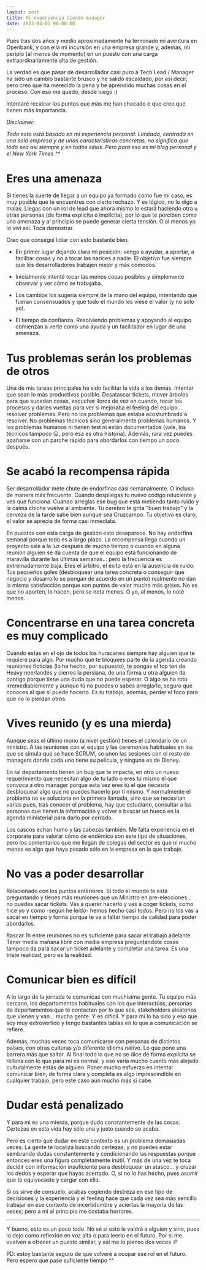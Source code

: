 ```yaml
---
layout: post
title: Mi experiencia siendo manager
date: 2023-04-05 00:00:00
---
```


Pues tras dos años y medio aproximadamente ha terminado mi aventura en Openbank, y con ella mi incursión en una empresa grande y, además, mi periplo (al menos de momento) en un puesto con una carga extraordinariamente alta de gestión.

La verdad es que pasar de desarrollador casi puro a Tech Lead / Manager ha sido un cambio bastante brusco y he salido escaldado, por así decir, pero creo que ha merecido la pena y he aprendido muchas cosas en el proceso. Con eso me quedo, desde luego :)

Intentaré recalcar los puntos que más me han chocado o que creo que tienen más importancia.

_Disclaimer:_

_Todo esto está basado en mi experiencia personal. Limitada, centrada en una sola empresa y de unas características concretas, no significa que todo sea así siempre y en todos sitios. Pero para eso es mi blog personal y el New York Times ^^_

Eres una amenaza
================

Si tienes la suerte de llegar a un equipo ya formado como fue mi caso, es muy posible que te encuentres con cierto rechazo. Y es lógico, no lo digo a malas. Llegas con un rol de lead que ahora mismo lo estará haciendo otra u otras personas (de forma explícita o implícita), por lo que te perciben como una amenaza y al principio se puede generar cierta tensión. O al menos yo lo viví así. Toca demostrar.

Creo que conseguí lidiar con esto bastante bien.

-   En primer lugar dejando clara mi posición: vengo a ayudar, a aportar, a facilitar cosas y no a tocar las narices a nadie. El objetivo fue siempre que los desarrolladores trabajen mejor y más cómodos.

-   Inicialmente intenté tocar las menos cosas posibles y simplemente observar y ver cómo se trabajaba.

-   Los cambios los sugería siempre de la mano del equipo, intentando que fueran consensuados y que todo el mundo les viese el valor (y no sólo yo).

-   El tiempo da confianza. Resolviendo problemas y apoyando al equipo comienzan a verte como una ayuda y un facilitador en lugar de una amenaza.

Tus problemas serán los problemas de otros
==========================================

Una de mis tareas principales ha sido facilitar la vida a los demás. Intentar que sean lo más productivos posible. Desatascar tickets, mover árboles para que sucedan cosas, escuchar lloros de vez en cuando, tocar los procesos y darles vueltas para ver si mejoraba el feeling del equipo... resolver problemas. Pero no los problemas que estaba acostumbrado a resolver. No problemas técnicos sino generalmente problemas humanos. Y los problemas humanos ni tienen test ni están documentados (vale, los técnicos tampoco 😛, pero esa es otra historia). Además, rara vez puedes apañarse con un parche rápido para abordarlos con tiempo un poco después.

Se acabó la recompensa rápida
=============================

Ser desarrollador mete chute de endorfinas casi semanalmente. O incluso de manera más frecuente. Cuando despliegas tu nuevo código reluciente y ves que funciona. Cuando arreglas ese bug que está metiendo tanto ruido y la calma chicha vuelve al ambiente. Tu cerebro te grita "buen trabajo" y la cerveza de la tarde sabe bien aunque sea Cruzcampo. Tu objetivo es claro, el valor se aprecia de forma casi inmediata.

En puestos con esta carga de gestión esto desaparece. No hay endorfina semanal porque todo es a largo plazo. La recompensa llega cuando un proyecto sale a la luz después de mucho tiempo o cuando en alguna reunión alguien se da cuenta de que el equipo está funcionando de maravilla durante las últimas semanas... pero la frecuencia es extremadamente baja. Eres el árbitro, el éxito está en la ausencia de ruido. Tus pequeños goles (desbloquear una tarea concreta o conseguir que negocio y desarrollo se pongan de acuerdo en un punto) realmente no dan la misma satisfacción porque son puntos de valor mucho más grises. No es que no aporten, lo hacen, pero se nota menos. O yo, al menos, lo noté menos.

Concentrarse en una tarea concreta es muy complicado
====================================================

Cuando estás en el ojo de todos los huracanes siempre hay alguien que te requiere para algo. Por mucho que te bloquees parte de la agenda creando reuniones ficticias (lo he hecho, por supuesto), te pongas el top ten de Heavy neerlandés y cierres la persiana, de una forma u otra alguien da contigo porque tiene una duda que no puede esperar. O algo se ha roto irremediablemente y aunque tú no puedes o sabes arreglarlo, seguro que conoces al que sí puede hacerlo. Es tu trabajo, además, perder el foco para que no lo pierdan otros.

Vives reunido (y es una mierda)
===============================

Aunque seas el último mono (a nivel gestión) tienes el calendario de un ministro. A las reuniones con el equipo y las ceremonias habituales en los que se simula que se hace SCRUM, se unen las sesiones con el resto de managers donde cada uno tiene su película, y ninguna es de Disney.

En tal departamento tienen un bug que te impacta, en otro un nuevo requerimiento que necesitan algo de tu lado o eres tú mismo el que convoca a otro manager porque esta vez eres tú el que necesita desbloquear algo que no puedes hacerlo por ti mismo. Y normalmente el problema no se soluciona en la primera llamada, sino que se necesitan varias pues, tras conocer el problema, hay que estudiarlo, consultar a las personas que tienen la información y volver a buscar un hueco en la agenda ministerial para darlo por cerrado.

Los cascos echan humo y las cabezas también. Me falta experiencia en el corporate para valorar cómo de endémico son este tipo de situaciones, pero los comentarios que me llegan de colegas del sector es que ni mucho menos es algo que haya pasado sólo en la empresa en la que trabajé.

No vas a poder desarrollar
==========================

Relacionado con los puntos anteriores. Si todo el mundo te está preguntando y tienes más reuniones que un Ministro en pre-elecciones... no puedes sacar tickets. Vas a querer hacerlo y vas a coger tickets, como hice yo y como -según he leído- hemos hecho casi todos. Pero no los vas a sacar en tiempo y forma porque te va a faltar tiempo de calidad para poder abordarlos.

Rascar 1h entre reuniones no es suficiente para sacar el trabajo adelante. Tener media mañana libre con media empresa preguntándote cosas tampoco da para sacar un ticket adelante y completar una tarea. Es una triste realidad, pero es la realidad.

Comunicar bien es difícil
=========================

A lo largo de la jornada te comunicas con muchísima gente. Tu equipo más cercano, los departamentos habituales con los que interactúas, personas de departamentos que te contactan por lo que sea, stakeholders aleatorios que vienen y van... mucha gente. Y es difícil. Y para mi lo ha sido y eso que soy muy extrovertido y tengo bastantes tablas en lo que a comunicación se refiere.

Además, muchas veces toca comunicarse con personas de distintos países, con otras culturas y/o diferente idioma nativo. Lo que pone una barrera más que saltar. Al final todo lo que no se dice de forma explícita se rellena con lo que para mi es normal, y eso varía mucho cuanto más alejado culturalmente estás de alguien. Poner mucho esfuerzo en intentar comunicar bien, de forma clara y completa es algo imprescindible en cualquier trabajo, pero este caso aún mucho más si cabe.

Dudar está penalizado
=====================

Y para mi es una mierda, porque dudo constantemente de las cosas. Certezas en esta vida hay sólo una y justo cuando se acaba.

Pero es cierto que dudar en este contexto es un problema demasiadas veces. La gente te localiza buscando certezas, y no puedes estar sembrando dudas constantemente y condicionando las respuestas porque entonces eres una figura completamente inútil. Y más de una vez te toca decidir con información insuficiente para desbloquear un atasco... y cruzar los dedos y esperar que hayas acertado. O, si no lo has hecho, pues asumir que te equivocaste y cargar con ello.

Si os sirve de consuelo, acabas cogiendo destreza en ese tipo de decisiones y la experiencia y el feeling hace que cada vez sea más sencillo trabajar en ese contexto de incertidumbre y aciertas la mayoría de las veces; pero a mi al principio me costaba horrores.

-----

Y bueno, esto es un poco todo. No sé si esto le valdrá a alguien y sino, pues lo dejo como reflexión en voz alta o para leerlo en el futuro. Por si me vuelven a ofrecer un puesto similar, y así me lo pienso dos veces :P

PD: estoy bastante seguro de que volveré a ocupar ese rol en el futuro. Pero espero que pase suficiente tiempo ^^